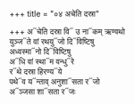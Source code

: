 +++
title = "०४ अचेति दस्रा"

+++
अ᳓चेति दस्रा वि᳓ उ ना᳓कम् ऋण्वथो  
युञ्ज᳓ते वां रथयु᳓जो दि᳓विष्टिषु  
अध्वस्मा᳓नो दि᳓विष्टिषु  
अ᳓धि वां स्था᳓म वन्धु᳓रे  
र᳓थे दस्रा हिरण्य᳓ये  
पथे᳓व य᳓न्ताव् अनुशा᳓सता र᳓जो  
अ᳓ञ्जसा शा᳓सता र᳓जः